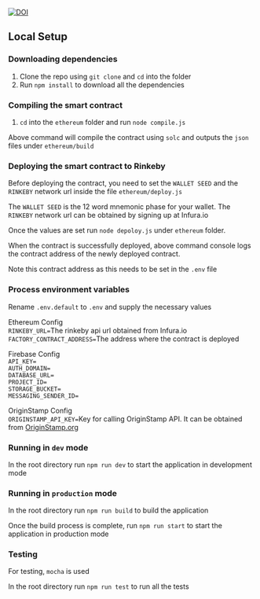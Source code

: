 [![DOI](https://zenodo.org/badge/148343203.svg)](https://zenodo.org/badge/latestdoi/148343203)

## Local Setup

### Downloading dependencies

1. Clone the repo using `git clone` and `cd` into the folder
2. Run `npm install` to download all the dependencies

### Compiling the smart contract

1. `cd` into the `ethereum` folder and run `node compile.js`

Above command will compile the contract using `solc` and outputs the `json` files under `ethereum/build`

### Deploying the smart contract to Rinkeby

Before deploying the contract, you need to set the `WALLET SEED` and the `RINKEBY` network url inside the file `ethereum/deploy.js`

The `WALLET SEED` is the 12 word mnemonic phase for your wallet.
The `RINKEBY` network url can be obtained by signing up at Infura.io

Once the values are set run `node depoloy.js` under `ethereum` folder.

When the contract is successfully deployed, above command console logs the contract address of the newly deployed contract.

Note this contract address as this needs to be set in the `.env` file

### Process environment variables

Rename `.env.default` to `.env` and supply the necessary values

Ethereum Config\
`RINKEBY_URL=`The rinkeby api url obtained from Infura.io\
`FACTORY_CONTRACT_ADDRESS=`The address where the contract is deployed

Firebase Config\
`API_KEY=`\
`AUTH_DOMAIN=`\
`DATABASE_URL=`\
`PROJECT_ID=`\
`STORAGE_BUCKET=`\
`MESSAGING_SENDER_ID=`

OriginStamp Config\
`ORIGINSTAMP_API_KEY=`Key for calling OriginStamp API. It can be obtained from [OriginStamp.org](https://originstamp.org/dev)

### Running in `dev` mode

In the root directory run `npm run dev` to start the application in development mode

### Running in `production` mode

In the root directory run `npm run build` to build the application

Once the build process is complete, run `npm run start` to start the application in production mode

### Testing

For testing, `mocha` is used

In the root directory run `npm run test` to run all the tests
